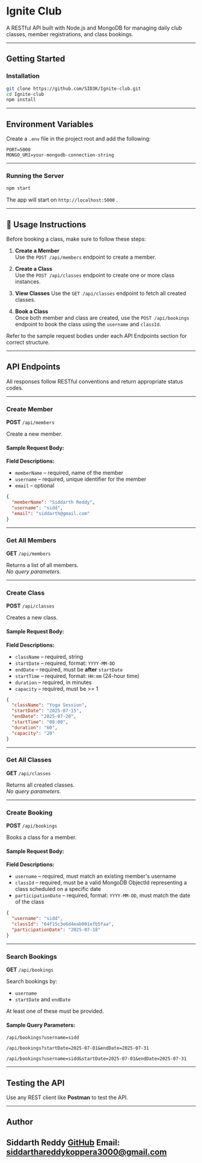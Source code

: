
# Ignite Club

A RESTful API built with Node.js and MongoDB for managing daily club classes, member registrations, and class bookings.

---

## Getting Started

### Installation

```bash
git clone https://github.com/SID3K/Ignite-club.git
cd Ignite-club
npm install
```

---

## Environment Variables

Create a `.env` file in the project root and add the following:

```env
PORT=5000
MONGO_URI=your-mongodb-connection-string
```

---

### Running the Server

```bash
npm start
```

The app will start on `http://localhost:5000`   .

---

## 📌 Usage Instructions

Before booking a class, make sure to follow these steps:

1. **Create a Member**  
   Use the `POST /api/members` endpoint to create a member.

2. **Create a Class**  
   Use the `POST /api/classes` endpoint to create one or more class instances.

3. **View Classes**
   Use the `GET /api/classes` endpoint to fetch all created classes.

4. **Book a Class**  
   Once both member and class are created, use the `POST /api/bookings` endpoint to book the class using the `username` and `classId`.

Refer to the sample request bodies under each API Endpoints section for correct structure.

---

## API Endpoints

All responses follow RESTful conventions and return appropriate status codes.

---

### Create Member

**POST** `/api/members`

Create a new member.

#### Sample Request Body:

**Field Descriptions:**
- `memberName` – required, name of the member  
- `username` – required, unique identifier for the member  
- `email` – optional 

```json
{
  "memberName": "Siddarth Reddy",
  "username": "sidd",
  "email": "siddarth@gmail.com"
}
```
---

### Get All Members

**GET** `/api/members`

Returns a list of all members.  
_No query parameters._

---

### Create Class

**POST** `/api/classes`

Creates a new class.

#### Sample Request Body:

**Field Descriptions:**
- `className` – required, string  
- `startDate` – required, format: `YYYY-MM-DD`  
- `endDate` – required, must be **after** `startDate`  
- `startTime` – required, format: `HH:mm` (24-hour time)  
- `duration` – required, in minutes  
- `capacity` – required, must be >= 1  

```json
{
  "className": "Yoga Session",
  "startDate": "2025-07-15",
  "endDate": "2025-07-20",
  "startTime": "08:00",
  "duration": "60",
  "capacity": "20"
}
```
---

### Get All Classes

**GET** `/api/classes`

Returns all created classes.  
_No query parameters._

---

### Create Booking

**POST** `/api/bookings`

Books a class for a member.

#### Sample Request Body:

**Field Descriptions:**
- `username` – required, must match an existing member's username  
- `classId` – required, must be a valid MongoDB ObjectId representing a class scheduled on a specific date  
- `participationDate` – required, format: `YYYY-MM-DD`, must match the date of the class  

```json
{
  "username": "sidd",
  "classId": "64f15c3e6d4eab001efb5faa",
  "participationDate": "2025-07-18"
}
```

---

### Search Bookings

**GET** `/api/bookings`

Search bookings by:

- `username`  
- `startDate` and `endDate`

At least one of these must be provided.

#### Sample Query Parameters:

```
/api/bookings?username=sidd
```

```
/api/bookings?startDate=2025-07-01&endDate=2025-07-31
```
```
/api/bookings?username=sidd&startDate=2025-07-01&endDate=2025-07-31
```
---

## Testing the API

Use any REST client like **Postman** to test the API.

---

## Author

**Siddarth Reddy** 
[GitHub](https://github.com/sid3k) 
Email: siddarthareddykoppera3000@gmail.com
---

